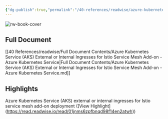 ```yaml
---
{"dg-publish":true,"permalink":"/40-references/readwise/azure-kubernetes-service-aks-external-or-internal-ingresses-for-istio-service-mesh-add-on-azure-kubernetes-service/","tags":["rw/articles"]}
---
```


![rw-book-cover](https://learn.microsoft.com/en-us/media/open-graph-image.png)

## Full Document
[[40 References/readwise/Full Document Contents/Azure Kubernetes Service (AKS) External or Internal Ingresses for Istio Service Mesh Add-on - Azure Kubernetes Service\|Full Document Contents/Azure Kubernetes Service (AKS) External or Internal Ingresses for Istio Service Mesh Add-on - Azure Kubernetes Service.md]]

## Highlights
Azure Kubernetes Service (AKS) external or internal ingresses for Istio service mesh add-on deployment ([View Highlight] (https://read.readwise.io/read/01jnms6zpfbnqd98f14en2atwh))


